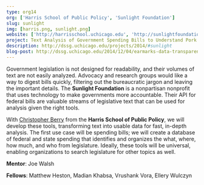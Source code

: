 ```yaml
---
type: org14
org: ['Harris School of Public Policy', 'Sunlight Foundation']
slug: sunlight
img: [harris.png, sunlight.png]
website: ['http://harrisschool.uchicago.edu', 'http://sunlightfoundation.com']
project: Text Analysis of Government Spending Bills to Understand Pork Spending
description: http://dssg.uchicago.edu/projects/2014/#sunlight
blog-post: http://dssg.uchicago.edu/2014/12/04/earmarks-data-transparent-government.html
---
```


Government legislation is not designed for readability, and their volumes of text are not easily analyzed. Advocacy and research groups would like a way to digest bills quickly, filtering out the bureaucratic jargon and leaving the important details. The **Sunlight Foundation** is a nonpartisan nonprofit that uses technology to make governments more accountable. Their API for federal bills are valuable streams of legislative text that can be used for analysis given the right tools.

With <a href="http://harrisschool.uchicago.edu/directory/faculty/christopher_berry">Christopher Berry</a> from the **Harris School of Public Policy**, we will develop these tools, transforming text into usable data for fast, in-depth analysis. The first use case will be spending bills; we will create a database of federal and state spending that identifies and organizes the what, where, how much, and who from legislature. Ideally, these tools will be universal, enabling organizations to search legislature for other topics as well.

**Mentor**: Joe Walsh

**Fellows**: Matthew Heston, Madian Khabsa, Vrushank Vora, Ellery Wulczyn
